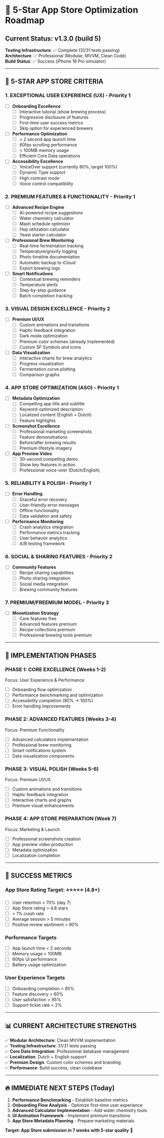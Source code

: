 # 🌟 5-Star App Store Optimization Roadmap

## Current Status: v1.3.0 (build 5)
**Testing Infrastructure**: ✅ Complete (31/31 tests passing)  
**Architecture**: ✅ Professional (Modular, MVVM, Clean Code)  
**Build Status**: ✅ Success (iPhone 16 Pro simulator)

---

## 🎯 5-STAR APP STORE CRITERIA

### **1. EXCEPTIONAL USER EXPERIENCE (UX) - Priority 1**
- [ ] **Onboarding Excellence**
  - [ ] Interactive tutorial (show brewing process)
  - [ ] Progressive disclosure of features
  - [ ] First-time user success metrics
  - [ ] Skip option for experienced brewers

- [ ] **Performance Optimization**
  - [ ] < 2 second app launch time
  - [ ] 60fps scrolling performance
  - [ ] < 100MB memory usage
  - [ ] Efficient Core Data operations

- [ ] **Accessibility Excellence**
  - [ ] VoiceOver support (currently 80%, target 100%)
  - [ ] Dynamic Type support
  - [ ] High contrast mode
  - [ ] Voice control compatibility

### **2. PREMIUM FEATURES & FUNCTIONALITY - Priority 1**
- [ ] **Advanced Recipe Engine**
  - [ ] AI-powered recipe suggestions
  - [ ] Water chemistry calculator
  - [ ] Mash schedule optimizer
  - [ ] Hop utilization calculator
  - [ ] Yeast starter calculator

- [ ] **Professional Brew Monitoring**
  - [ ] Real-time fermentation tracking
  - [ ] Temperature/gravity logging
  - [ ] Photo timeline documentation
  - [ ] Automatic backup to iCloud
  - [ ] Export brewing logs

- [ ] **Smart Notifications**
  - [ ] Contextual brewing reminders
  - [ ] Temperature alerts
  - [ ] Step-by-step guidance
  - [ ] Batch completion tracking

### **3. VISUAL DESIGN EXCELLENCE - Priority 2**
- [ ] **Premium UI/UX**
  - [ ] Custom animations and transitions
  - [ ] Haptic feedback integration
  - [ ] Dark mode optimization
  - [ ] Premium color schemes (already implemented)
  - [ ] Custom SF Symbols and icons

- [ ] **Data Visualization**
  - [ ] Interactive charts for brew analytics
  - [ ] Progress visualization
  - [ ] Fermentation curve plotting
  - [ ] Comparison graphs

### **4. APP STORE OPTIMIZATION (ASO) - Priority 1**
- [ ] **Metadata Optimization**
  - [ ] Compelling app title and subtitle
  - [ ] Keyword-optimized description
  - [ ] Localized content (English + Dutch)
  - [ ] Feature highlights

- [ ] **Screenshot Excellence**
  - [ ] Professional marketing screenshots
  - [ ] Feature demonstrations
  - [ ] Before/after brewing results
  - [ ] Premium lifestyle imagery

- [ ] **App Preview Video**
  - [ ] 30-second compelling demo
  - [ ] Show key features in action
  - [ ] Professional voice-over (Dutch/English)

### **5. RELIABILITY & POLISH - Priority 1**
- [ ] **Error Handling**
  - [ ] Graceful error recovery
  - [ ] User-friendly error messages
  - [ ] Offline functionality
  - [ ] Data validation and safety

- [ ] **Performance Monitoring**
  - [ ] Crash analytics integration
  - [ ] Performance metrics tracking
  - [ ] User behavior analytics
  - [ ] A/B testing framework

### **6. SOCIAL & SHARING FEATURES - Priority 2**
- [ ] **Community Features**
  - [ ] Recipe sharing capabilities
  - [ ] Photo sharing integration
  - [ ] Social media integration
  - [ ] Brewing community features

### **7. PREMIUM/FREEMIUM MODEL - Priority 3**
- [ ] **Monetization Strategy**
  - [ ] Core features free
  - [ ] Advanced features premium
  - [ ] Recipe collections premium
  - [ ] Professional brewing tools premium

---

## 🚀 IMPLEMENTATION PHASES

### **PHASE 1: CORE EXCELLENCE (Weeks 1-2)**
Focus: User Experience & Performance
- [ ] Onboarding flow optimization
- [ ] Performance benchmarking and optimization
- [ ] Accessibility completion (80% → 100%)
- [ ] Error handling improvements

### **PHASE 2: ADVANCED FEATURES (Weeks 3-4)**
Focus: Premium Functionality
- [ ] Advanced calculators implementation
- [ ] Professional brew monitoring
- [ ] Smart notifications system
- [ ] Data visualization components

### **PHASE 3: VISUAL POLISH (Weeks 5-6)**
Focus: Premium UI/UX
- [ ] Custom animations and transitions
- [ ] Haptic feedback integration
- [ ] Interactive charts and graphs
- [ ] Premium visual enhancements

### **PHASE 4: APP STORE PREPARATION (Week 7)**
Focus: Marketing & Launch
- [ ] Professional screenshots creation
- [ ] App preview video production
- [ ] Metadata optimization
- [ ] Localization completion

---

## 🎯 SUCCESS METRICS

### **App Store Rating Target: ⭐⭐⭐⭐⭐ (4.8+)**
- [ ] User retention > 70% (day 7)
- [ ] App Store rating > 4.8 stars
- [ ] < 1% crash rate
- [ ] Average session > 5 minutes
- [ ] Positive review sentiment > 90%

### **Performance Targets**
- [ ] App launch time < 2 seconds
- [ ] Memory usage < 100MB
- [ ] 60fps UI performance
- [ ] Battery usage optimization

### **User Experience Targets**
- [ ] Onboarding completion > 85%
- [ ] Feature discovery > 60%
- [ ] User satisfaction > 95%
- [ ] Support ticket rate < 2%

---

## 📊 CURRENT ARCHITECTURE STRENGTHS
✅ **Modular Architecture**: Clean MVVM implementation  
✅ **Testing Infrastructure**: 31/31 tests passing  
✅ **Core Data Integration**: Professional database management  
✅ **Localization**: Dutch + English support  
✅ **Premium Design**: Custom color schemes and branding  
✅ **Performance**: Build success, clean codebase  

---

## 🔥 IMMEDIATE NEXT STEPS (Today)

1. **Performance Benchmarking** - Establish baseline metrics
2. **Onboarding Flow Analysis** - Optimize first-time user experience  
3. **Advanced Calculator Implementation** - Add water chemistry tools
4. **UI Animation Framework** - Implement premium transitions
5. **App Store Metadata Planning** - Prepare marketing materials

**Target: App Store submission in 7 weeks with 5-star quality** 🚀 